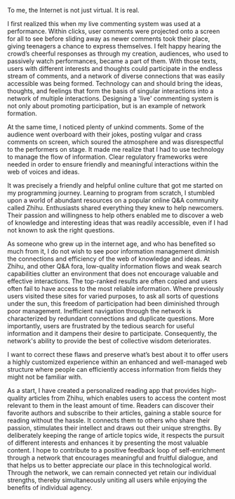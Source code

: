 To me, the Internet is not just virtual. It is real.

I first realized this when my live commenting system was used at a performance. Within clicks, user comments were projected onto a screen for all to see before sliding away as newer comments took their place, giving teenagers a chance to express themselves. I felt happy hearing the crowd’s cheerful responses as through my creation, audiences, who used to passively watch performances, became a part of them. With those texts, users with different interests and thoughts could participate in the endless stream of comments, and a network of diverse connections that was easily accessible was being formed. Technology can and should bring the ideas, thoughts, and feelings that form the basis of singular interactions into a network of multiple interactions. Designing a 'live' commenting system is not only about promoting participation, but is an example of network formation.

At the same time, I noticed plenty of unkind comments. Some of the audience went overboard with their jokes, posting vulgar and crass comments on screen, which soured the atmosphere and was disrespectful to the performers on stage. It made me realize that I had to use technology to manage the flow of information. Clear regulatory frameworks were needed in order to ensure friendly and meaningful interactions within the web of voices and ideas.

It was precisely a friendly and helpful online culture that got me started on my programming journey. Learning to program from scratch, I stumbled upon a world of abundant resources on a popular online Q&A community called Zhihu. Enthusiasts shared everything they knew to help newcomers. Their passion and willingness to help others enabled me to discover a web of knowledge and interesting ideas that was readily accessible, even if I had not known to ask the right questions.

As someone who grew up in the internet age, and who has benefited so much from it, I do not wish to see poor information management diminish the connections and efficiency of the web of knowledge and ideas. At Zhihu, and other Q&A fora, low-quality information flows and weak search capabilities clutter an environment that does not encourage valuable and effective interactions. The top-ranked results are often copied and users often fail to have access to the most reliable information. Where previously users visited these sites for varied purposes, to ask all sorts of questions under the sun, this freedom of participation had been diminished through poor management. Inefficient navigation through the network is characterized by redundant connections and duplicate questions. More importantly, users are frustrated by the tedious search for useful information and it dampens their desire to participate. Consequently, the network's ability to provide the best of collective wisdom deteriorates.

I want to correct these flaws and preserve what’s best about it to offer users a highly customized experience within an enhanced and well-managed web structure where people can efficiently access information from fields they might not be familiar with.

As a start, I have created a personalized reading app that provides high-quality articles from Zhihu, which enables users to access the content most relevant to them in the least amount of time. Readers can discover their favorite authors and subscribe to their articles, gaining a stable source for reading without the hassle. It connects them to others who share their passion, stimulates their intellect and draws out their unique strengths. By deliberately keeping the range of article topics wide, it respects the pursuit of different interests and enhances it by presenting the most valuable content. I hope to contribute to a positive feedback loop of self-enrichment through a network that encourages meaningful and fruitful dialogue, and that helps us to better appreciate our place in this technological world. Through the network, we can remain connected yet retain our individual strengths, thereby simultaneously uniting all users while enjoying the benefits of individual agency.
